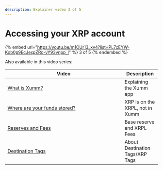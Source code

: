 ```yaml
---
description: Explainer video 3 of 5
---
```


# Accessing your XRP account

{% embed url="https://youtu.be/m1OUr13_xv4?list=PL7cEYW-Kob0p9EcJexpZRc-vY93vnpp_l" %}
3 of 5
{% endembed %}

Also available in this video series:

<table><thead><tr><th width="370">Video</th><th>Description</th></tr></thead><tbody><tr><td><a href="what-is-xumm.md">What is Xumm?</a></td><td>Explaining the Xumm app</td></tr><tr><td><a href="where-are-your-funds-stored.md">Where are your funds stored?</a></td><td>XRP is on the XRPL, not in Xumm</td></tr><tr><td><a href="../xrp-ledger-resources/xrp-ledger-concepts/reserves-and-fees-on-the-xrpl.md">Reserves and Fees</a></td><td>Base reserve and XRPL Fees</td></tr><tr><td><a href="../learning-more-about-xumm/destination-tags.md">Destination Tags</a></td><td>About Destination Tags/XRP Tags</td></tr></tbody></table>

